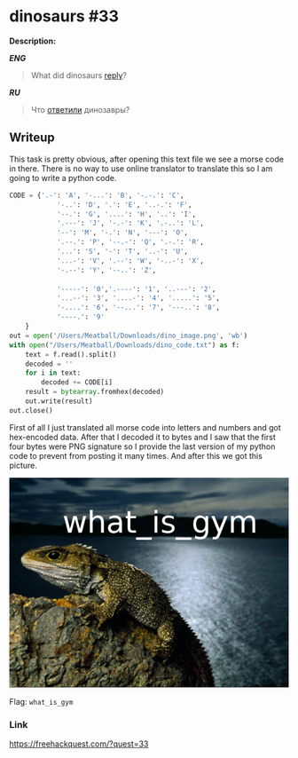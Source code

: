 # dinosaurs #33
**Description:**

***ENG***

> What did dinosaurs [reply](https://drive.google.com/open?id=1a_ufNxMR8rIWjbZGo3tk0GokfjnWfp2R)?

***RU***

> Что [ответили](https://drive.google.com/open?id=1a_ufNxMR8rIWjbZGo3tk0GokfjnWfp2R) динозавры?

## Writeup

This task is pretty obvious, after opening this text file we see a morse code in there. There is no way to use online translator to translate this so I am going to write a python code.

```python
CODE = {'.-': 'A', '-...': 'B', '-.-.': 'C',
            '-..': 'D', '.': 'E', '..-.': 'F',
            '--.': 'G', '....': 'H', '..': 'I',
            '.---': 'J', '-.-': 'K', '.-..': 'L',
            '--': 'M', '-.': 'N', '---': 'O',
            '.--.': 'P', '--.-': 'Q', '.-.': 'R',
            '...': 'S', '-': 'T', '..-': 'U',
            '...-': 'V', '.--': 'W', '-..-': 'X',
            '-.--': 'Y', '--..': 'Z',

            '-----': '0','.----': '1', '..---': '2',
            '...--': '3', '....-': '4', '.....': '5',
            '-....': '6', '--...': '7', '---..': '8',
            '----.': '9'
    }
out = open('/Users/Meatball/Downloads/dino_image.png', 'wb')
with open("/Users/Meatball/Downloads/dino_code.txt") as f:
    text = f.read().split()
    decoded = ''
    for i in text:
        decoded += CODE[i]
    result = bytearray.fromhex(decoded)
    out.write(result)
out.close()
```

First of all I just translated all morse code into letters and numbers and got hex-encoded data. After that I decoded it to bytes and I saw that the first four bytes were PNG signature so I provide the last version of my python code to prevent from posting it many times. And after this we got this picture.

![dino](/FHQ/images/steganography/dino_image.png)

Flag: `what_is_gym`

### Link

https://freehackquest.com/?quest=33
